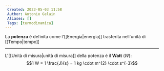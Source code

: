 ```yaml
---
 Created: 2023-05-03 11:58
 Author: Antonio Gelain
 Aliases: []
 Tags: [termodinamica]
---
```


La **potenza** è definita come l'[[Energia|energia]] trasferita nell'unità di [[Tempo|tempo]]

---

L'[[Unità di misura|unità di misura]] della potenza è il **Watt** (*W*):
$$1 W = 1 \frac{J}{s} = 1 kg \cdot m^{2} \cdot s^{-3}$$
